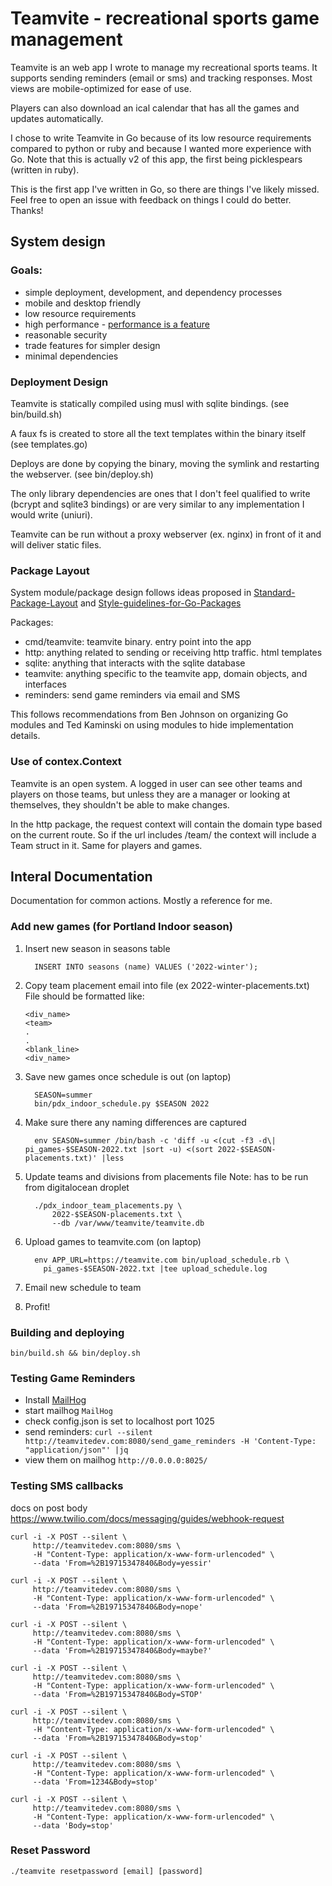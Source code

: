 # Teamvite - recreational sports game management

Teamvite is an web app I wrote to manage my recreational sports teams. It supports sending reminders (email or sms) and tracking responses. Most views are mobile-optimized for ease of use.

Players can also download an ical calendar that has all the games and updates automatically.

I chose to write Teamvite in Go because of its low resource requirements compared to python or ruby and because I wanted more experience with Go. Note that this is actually v2 of this app, the first being picklespears (written in ruby).

This is the first app I've written in Go, so there are things I've likely missed. Feel free to open an issue with feedback on things I could do better. Thanks!

## System design

### Goals:
- simple deployment, development, and dependency processes
- mobile and desktop friendly
- low resource requirements
- high performance - [performance is a feature](https://blog.nelhage.com/post/reflections-on-performance/)
- reasonable security
- trade features for simpler design
- minimal dependencies

### Deployment Design

Teamvite is statically compiled using musl with sqlite bindings. (see bin/build.sh)

A faux fs is created to store all the text templates within the binary itself (see templates.go)

Deploys are done by copying the binary, moving the symlink and restarting the webserver. (see bin/deploy.sh)

The only library dependencies are ones that I don't feel qualified to write (bcrypt and sqlite3 bindings) or are very similar to any implementation I would write (uniuri).

Teamvite can be run without a proxy webserver (ex. nginx) in front of it and will deliver static files.

### Package Layout

System module/package design follows ideas proposed in [Standard-Package-Layout](https://medium.com/@benbjohnson/standard-package-layout-7cdbc8391fc1#.ds38va3pp) and [Style-guidelines-for-Go-Packages](https://rakyll.org/style-packages/)

Packages:
- cmd/teamvite: teamvite binary. entry point into the app
- http: anything related to sending or receiving http traffic. html templates
- sqlite: anything that interacts with the sqlite database
- teamvite: anything specific to the teamvite app, domain objects, and interfaces
- reminders: send game reminders via email and SMS

This follows recommendations from Ben Johnson on organizing Go modules and
Ted Kaminski on using modules to hide implementation details.

### Use of contex.Context

Teamvite is an open system. A logged in user can see other teams and players on those teams, but unless they are a manager or looking at themselves, they shouldn't be able to make changes.

In the http package, the request context will contain the domain type based on the current route. So if the url includes /team/ the context will include a Team struct in it. Same for players and games.


## Interal Documentation

Documentation for common actions. Mostly a reference for me.


### Add new games (for Portland Indoor season)
1. Insert new season in seasons table
   ```
     INSERT INTO seasons (name) VALUES ('2022-winter');
   ```
2. Copy team placement email into file (ex 2022-winter-placements.txt)
   File should be formatted like:
   ```
   <div_name>
   <team>
   .
   .
   <blank_line>
   <div_name>
   ```
3. Save new games once schedule is out (on laptop)
   ```
     SEASON=summer
     bin/pdx_indoor_schedule.py $SEASON 2022
   ```
4. Make sure there any naming differences are captured
   ```
     env SEASON=summer /bin/bash -c 'diff -u <(cut -f3 -d\| pi_games-$SEASON-2022.txt |sort -u) <(sort 2022-$SEASON-placements.txt)' |less
   ```

5. Update teams and divisions from placements file
   Note: has to be run from digitalocean droplet
   ```
     ./pdx_indoor_team_placements.py \
         2022-$SEASON-placements.txt \
         --db /var/www/teamvite/teamvite.db
   ```
6. Upload games to teamvite.com (on laptop)
   ```
     env APP_URL=https://teamvite.com bin/upload_schedule.rb \
       pi_games-$SEASON-2022.txt |tee upload_schedule.log
   ```
7. Email new schedule to team

8. Profit!


### Building and deploying

    bin/build.sh && bin/deploy.sh

### Testing Game Reminders
- Install [MailHog](https://github.com/mailhog/MailHog)
- start mailhog `MailHog`
- check config.json is set to localhost port 1025
- send reminders:  `curl --silent http://teamvitedev.com:8080/send_game_reminders -H 'Content-Type: "application/json"' |jq`
- view them on mailhog `http://0.0.0.0:8025/`

### Testing SMS callbacks
docs on post body
https://www.twilio.com/docs/messaging/guides/webhook-request


    curl -i -X POST --silent \
         http://teamvitedev.com:8080/sms \
         -H "Content-Type: application/x-www-form-urlencoded" \
         --data 'From=%2B19715347840&Body=yessir'

    curl -i -X POST --silent \
         http://teamvitedev.com:8080/sms \
         -H "Content-Type: application/x-www-form-urlencoded" \
         --data 'From=%2B19715347840&Body=nope'

    curl -i -X POST --silent \
         http://teamvitedev.com:8080/sms \
         -H "Content-Type: application/x-www-form-urlencoded" \
         --data 'From=%2B19715347840&Body=maybe?'

    curl -i -X POST --silent \
         http://teamvitedev.com:8080/sms \
         -H "Content-Type: application/x-www-form-urlencoded" \
         --data 'From=%2B19715347840&Body=STOP'

    curl -i -X POST --silent \
         http://teamvitedev.com:8080/sms \
         -H "Content-Type: application/x-www-form-urlencoded" \
         --data 'From=%2B19715347840&Body=stop'

    curl -i -X POST --silent \
         http://teamvitedev.com:8080/sms \
         -H "Content-Type: application/x-www-form-urlencoded" \
         --data 'From=1234&Body=stop'

    curl -i -X POST --silent \
         http://teamvitedev.com:8080/sms \
         -H "Content-Type: application/x-www-form-urlencoded" \
         --data 'Body=stop'


### Reset Password

    ./teamvite resetpassword [email] [password]

